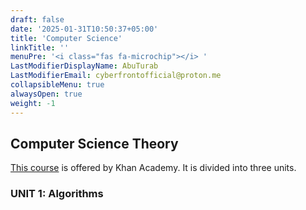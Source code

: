 ```yaml
---
draft: false
date: '2025-01-31T10:50:37+05:00'
title: 'Computer Science'
linkTitle: ''
menuPre: '<i class="fas fa-microchip"></i> '
LastModifierDisplayName: AbuTurab
LastModifierEmail: cyberfrontofficial@proton.me
collapsibleMenu: true
alwaysOpen: true
weight: -1
---
```


## Computer Science Theory

[This course](https://www.khanacademy.org/computing/computer-science) is offered by Khan Academy. It is divided into three units.

### UNIT 1: Algorithms